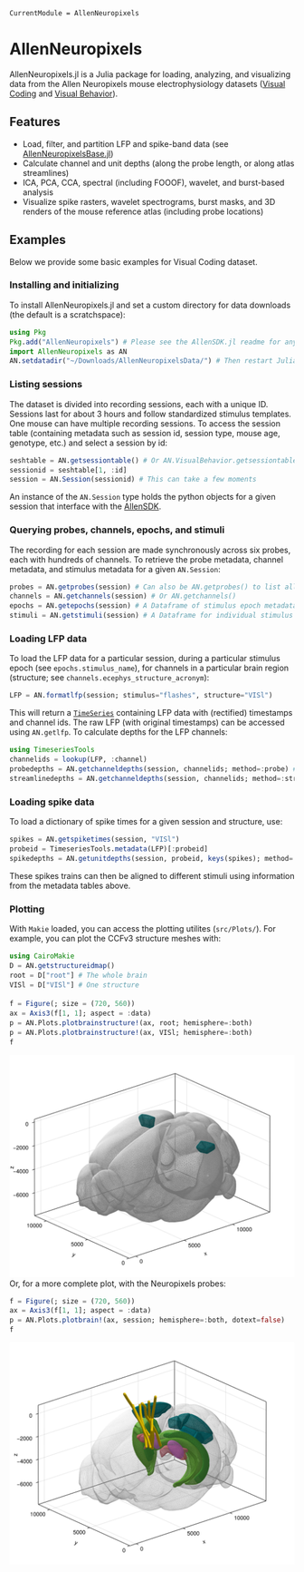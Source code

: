 ```@meta
CurrentModule = AllenNeuropixels
```

# AllenNeuropixels

AllenNeuropixels.jl is a Julia package for loading, analyzing, and visualizing data from the Allen Neuropixels mouse electrophysiology datasets ([Visual Coding](https://portal.brain-map.org/circuits-behavior/visual-coding-neuropixels) and [Visual Behavior](https://portal.brain-map.org/circuits-behavior/visual-behavior-neuropixels)).

## Features

- Load, filter, and partition LFP and spike-band data (see [AllenNeuropixelsBase.jl](https://www.github.com/brendanjohnharris/AllenNeuropixelsBase.jl))
- Calculate channel and unit depths (along the probe length, or along atlas streamlines)
- ICA, PCA, CCA, spectral (including FOOOF), wavelet, and burst-based analysis
- Visualize spike rasters, wavelet spectrograms, burst masks, and 3D renders of the mouse reference atlas (including probe locations)

## Examples

Below we provide some basic examples for Visual Coding dataset.

### Installing and initializing

To install AllenNeuropixels.jl and set a custom directory for data downloads (the default is a scratchspace):

```julia
using Pkg
Pkg.add("AllenNeuropixels") # Please see the AllenSDK.jl readme for any python-related troubles
import AllenNeuropixels as AN
AN.setdatadir("~/Downloads/AllenNeuropixelsData/") # Then restart Julia
```

### Listing sessions

The dataset is divided into recording sessions, each with a unique ID. Sessions last for about 3 hours and follow standardized stimulus templates. One mouse can have multiple recording sessions. To access the session table (containing metadata such as session id, session type, mouse age, genotype, etc.) and select a session by id:

```julia
seshtable = AN.getsessiontable() # Or AN.VisualBehavior.getsessiontable() for the Visual Behavior dataset
sessionid = seshtable[1, :id]
session = AN.Session(sessionid) # This can take a few moments
```

An instance of the `AN.Session` type holds the python objects for a given session that interface with the [AllenSDK](https://github.com/AllenInstitute/AllenSDK).

### Querying probes, channels, epochs, and stimuli

The recording for each session are made synchronously across six probes, each with hundreds of channels. To retrieve the probe metadata, channel metadata, and stimulus metadata for a given `AN.Session`:

```julia
probes = AN.getprobes(session) # Can also be AN.getprobes() to list all probes in the Visual Coding dataset
channels = AN.getchannels(session) # Or AN.getchannels()
epochs = AN.getepochs(session) # A Dataframe of stimulus epoch metadata
stimuli = AN.getstimuli(session) # A Dataframe for individual stimulus presentations
```

### Loading LFP data

To load the LFP data for a particular session, during a particular stimulus epoch (see `epochs.stimulus_name`), for channels in a particular brain region (structure; see `channels.ecephys_structure_acronym`):

```julia
LFP = AN.formatlfp(session; stimulus="flashes", structure="VISl")
```

This will return a [`TimeSeries`](https://www.github.com/brendanjohnharris/TimeseriesTools.jl) containing LFP data with (rectified) timestamps and channel ids. The raw LFP (with original timestamps) can be accessed using `AN.getlfp`.
To calculate depths for the LFP channels:

```julia
using TimeseriesTools
channelids = lookup(LFP, :channel)
probedepths = AN.getchanneldepths(session, channelids; method=:probe) # From the cortical surface along probe depths (μm)
streamlinedepths = AN.getchanneldepths(session, channelids; method=:streamlines) # Along streamlines (%)
```

### Loading spike data

To load a dictionary of spike times for a given session and structure, use:

```julia
spikes = AN.getspiketimes(session, "VISl")
probeid = TimeseriesTools.metadata(LFP)[:probeid]
spikedepths = AN.getunitdepths(session, probeid, keys(spikes); method=:streamlines)
```

These spikes trains can then be aligned to different stimuli using information from the metadata tables above.

### Plotting

With `Makie` loaded, you can access the plotting utilites (`src/Plots/`). For example, you can plot the CCFv3 structure meshes with:

```julia
using CairoMakie
D = AN.getstructureidmap()
root = D["root"] # The whole brain
VISl = D["VISl"] # One structure

f = Figure(; size = (720, 560))
ax = Axis3(f[1, 1]; aspect = :data)
p = AN.Plots.plotbrainstructure!(ax, root; hemisphere=:both)
p = AN.Plots.plotbrainstructure!(ax, VISl; hemisphere=:both)
f
```
![example_brain_plot](./example1.png)
Or, for a more complete plot, with the Neuropixels probes:
```julia
f = Figure(; size = (720, 560))
ax = Axis3(f[1, 1]; aspect = :data)
p = AN.Plots.plotbrain!(ax, session; hemisphere=:both, dotext=false)
f
```
![example_probe_plot](./example2.png)

